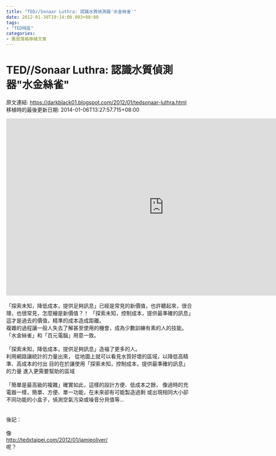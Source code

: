 ```yaml
---
title: "TED//Sonaar Luthra: 認識水質偵測器'水金絲雀'"
date: 2012-01-30T19:14:00.003+08:00
tags: 
- "TED特區"
categories:
- 舊部落格移植文章
---
```


# TED//Sonaar Luthra: 認識水質偵測器"水金絲雀"

原文連結: https://darkblack01.blogspot.com/2012/01/tedsonaar-luthra.html
移植時的最後更新日期: 2014-01-06T13:27:57.715+08:00

<iframe allowfullscreen="" frameborder="0" height="480" mozallowfullscreen="" scrolling="no" src="http://embed.ted.com/talks/lang/zh-tw/sonaar_luthra_meet_the_water_canary.html" webkitallowfullscreen="" width="853"></iframe> <br /><a name='more'></a><br />「探索未知，降低成本，提供足夠訊息」已經是常見的新價值，<wbr></wbr>也許聽起來，很合理，也很常見，怎麼繪是新價值？！  「探索未知，控制成本，提供最準確的訊息」這才是過去的價值，<wbr></wbr>精準的成本造成距離。  <br />複雜的過程讓一般人失去了解甚至使用的機會，<wbr></wbr>成為少數訓練有素的人的技能。  「水金絲雀」和「百元電腦」用意一致。  <br /><br />「探索未知，降低成本，提供足夠訊息」造福了更多的人。  <br />利用網路讓統計的力量出來，  從地圖上就可以看見水質好壞的區域，以降低高精準、高成本的付出  目的在於讓使用「探索未知，控制成本，提供最準確的訊息」的力量  進入更需要幫助的區域  <br /><br />「簡單是最高級的複雜」確實如此，這樣的設計方便、低成本之餘，  像過時的充電器一樣，簡單、方便、單一功能，<wbr></wbr>在未來卻有可能製造過剩  或出現相同大小卻不同功能的小盒子，<wbr></wbr>偵測空氣污染或噪音分貝值等...<br /><br /><br />後記：<br /><br />像<br /><a href="http://tedxtaipei.com/2012/01/jamieoliver/">http://tedxtaipei.com/2012/01/jamieoliver/</a><br />呢？
